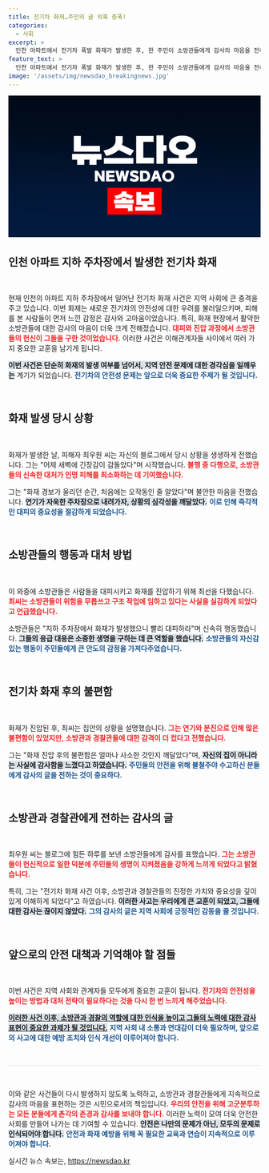 ```yaml
---
title: 전기차 화재…주민의 글 의혹 증폭!
categories:
  - 사회
excerpt: >
  인천 아파트에서 전기차 폭발 화재가 발생한 후, 한 주민이 소방관들에게 감사의 마음을 전하며 화제가 되고 있다. 그가 전한 감동적인 이야기와 함께 소방관들의 헌신을 확인해보자.
feature_text: >
  인천 아파트에서 전기차 폭발 화재가 발생한 후, 한 주민이 소방관들에게 감사의 마음을 전하며 화제가 되고 있다. 그가 전한 감동적인 이야기와 함께 소방관들의 헌신을 확인해보자.
image: '/assets/img/newsdao_breakingnews.jpg'
---
```


<p><img src="/assets/img/newsdao_breakingnews.jpg" alt="bookingtag 속보" /></p>

<h2 data-ke-size="size26">인천 아파트 지하 주차장에서 발생한 전기차 화재</h2>

<p data-ke-size="size16">&nbsp;</p>

<p>현재 인천의 아파트 지하 주차장에서 일어난 전기차 화재 사건은 지역 사회에 큰 충격을 주고 있습니다. 이번 화재는 새로운 전기차의 안전성에 대한 우려를 불러일으키며, 피해를 본 사람들이 먼저 느낀 감정은 감사와 고마움이었습니다. 특히, 화재 현장에서 활약한 소방관들에 대한 감사의 마음이 더욱 크게 전해졌습니다. <b><span style="color: #ee2323;">대피와 진압 과정에서 소방관들의 헌신이 그들을 구한 것이었습니다.</span></b> 이러한 사건은 이해관계자들 사이에서 여러 가지 중요한 교훈을 남기게 됩니다. </p>

<p><b><span style="background-color: #21538527;">이번 사건은 단순히 화재의 발생 여부를 넘어서, 지역 안전 문제에 대한 경각심을 일깨우는</span></b> 계기가 되었습니다. <b><span style="color: #1a5490;">전기차의 안전성 문제는 앞으로 더욱 중요한 주제가 될 것입니다.</span></b> </p>

<p data-ke-size="size16">&nbsp;</p>

<h2 data-ke-size="size26">화재 발생 당시 상황</h2>

<p data-ke-size="size16">&nbsp;</p>

<p>화재가 발생한 날, 피해자 최우원 씨는 자신의 블로그에서 당시 상황을 생생하게 전했습니다. 그는 "어제 새벽에 긴장감이 감돌았다"며 시작했습니다. <b><span style="color: #ee2323;">불행 중 다행으로, 소방관들의 신속한 대처가 인명 피해를 최소화하는 데 기여했습니다.</span></b> </p>

<p>그는 "화재 경보가 울리던 순간, 처음에는 오작동인 줄 알았다"며 불안한 마음을 전했습니다. <b><span style="background-color: #21538527;">연기가 자욱한 주차장으로 내려가자, 상황의 심각성을 깨달았다.</span></b> <b><span style="color: #1a5490;">이로 인해 즉각적인 대피의 중요성을 절감하게 되었습니다.</span></b> </p>

<p data-ke-size="size16">&nbsp;</p>

<h2 data-ke-size="size26">소방관들의 행동과 대처 방법</h2>

<p data-ke-size="size16">&nbsp;</p>

<p>이 와중에 소방관들은 사람들을 대피시키고 화재를 진압하기 위해 최선을 다했습니다. <b><span style="color: #ee2323;">최씨는 소방관들이 위험을 무릅쓰고 구조 작업에 임하고 있다는 사실을 실감하게 되었다고 언급했습니다.</span></b> </p>

<p>소방관들은 "지하 주차장에서 화재가 발생했으니 빨리 대피하라"며 신속히 행동했습니다. <b><span style="background-color: #21538527;">그들의 응급 대응은 소중한 생명을 구하는 데 큰 역할을 했습니다.</span></b> <b><span style="color: #1a5490;">소방관들의 자신감 있는 행동이 주민들에게 큰 안도의 감정을 가져다주었습니다.</span></b> </p>

<p data-ke-size="size16">&nbsp;</p>

<h2 data-ke-size="size26">전기차 화재 후의 불편함</h2>

<p data-ke-size="size16">&nbsp;</p>

<p>화재가 진압된 후, 최씨는 집안의 상황을 설명했습니다. <b><span style="color: #ee2323;">그는 연기와 분진으로 인해 많은 불편함이 있었지만, 소방관과 경찰관들에 대한 감격이 더 컸다고 전했습니다.</span></b> </p>

<p>그는 "화재 진압 후의 불편함은 얼마나 사소한 것인지 깨달았다"며, <b><span style="background-color: #21538527;">자신의 집이 아니라는 사실에 감사함을 느꼈다고 하였습니다.</span></b> <b><span style="color: #1a5490;">주민들의 안전을 위해 불철주야 수고하신 분들에게 감사의 글을 전하는 것이 중요하다.</span></b> </p>

<p data-ke-size="size16">&nbsp;</p>

<h2 data-ke-size="size26">소방관과 경찰관에게 전하는 감사의 글</h2>

<p data-ke-size="size16">&nbsp;</p>

<p>최우원 씨는 블로그에 힘든 하루를 보낸 소방관들에게 감사를 표했습니다. <b><span style="color: #ee2323;">그는 소방관들이 헌신적으로 일한 덕분에 주민들의 생명이 지켜졌음을 강하게 느끼게 되었다고 밝혔습니다.</span></b> </p>

<p>특히, 그는 "전기차 화재 사건 이후, 소방관과 경찰관들의 진정한 가치와 중요성을 깊이 있게 이해하게 되었다"고 하였습니다. <b><span style="background-color: #21538527;">이러한 사고는 우리에게 큰 교훈이 되었고, 그들에 대한 감사는 끊이지 않았다.</span></b> <b><span style="color: #1a5490;">그의 감사의 글은 지역 사회에 긍정적인 감동을 줄 것입니다.</span></b> </p>

<p data-ke-size="size16">&nbsp;</p>

<h2 data-ke-size="size26">앞으로의 안전 대책과 기억해야 할 점들</h2>

<p data-ke-size="size16">&nbsp;</p>

<p>이번 사건은 지역 사회와 관계자들 모두에게 중요한 교훈이 됩니다. <b><span style="color: #ee2323;">전기차의 안전성을 높이는 방법과 대처 전략이 필요하다는 것을 다시 한 번 느끼게 해주었습니다.</span></b> </p>

<p><u><b><span style="background-color: #21538527;">이러한 사건 이후, 소방관과 경찰의 역할에 대한 인식을 높이고 그들의 노력에 대한 감사 표현이 중요한 과제가 될 것입니다.</span></b></u> <b><span style="color: #1a5490;">지역 사회 내 소통과 연대감이 더욱 필요하며, 앞으로의 사고에 대한 예방 조치와 인식 개선이 이루어져야 합니다.</span></b> </p>

<p data-ke-size="size16">&nbsp;</p>

<hr style="height: 2px; background-color: #eee;"/>

<p data-ke-size="size16">&nbsp;</p>

<p>이와 같은 사건들이 다시 발생하지 않도록 노력하고, 소방관과 경찰관들에게 지속적으로 감사의 마음을 표현하는 것은 시민으로서의 책임입니다. <b><span style="color: #ee2323;">우리의 안전을 위해 고군분투하는 모든 분들에게 촌각의 존경과 감사를 보내야 합니다.</span></b> 이러한 노력이 모여 더욱 안전한 사회를 만들어 나가는 데 기여할 수 있습니다. <b><span style="background-color: #21538527;">안전은 나만의 문제가 아닌, 모두의 문제로 인식되어야 합니다.</span></b> <b><span style="color: #1a5490;">안전과 화재 예방을 위해 꼭 필요한 교육과 연습이 지속적으로 이루어져야 합니다.</span></b></p>
실시간 뉴스 속보는, <a href="https://newsdao.kr" rel="dofollow">https://newsdao.kr</a>


